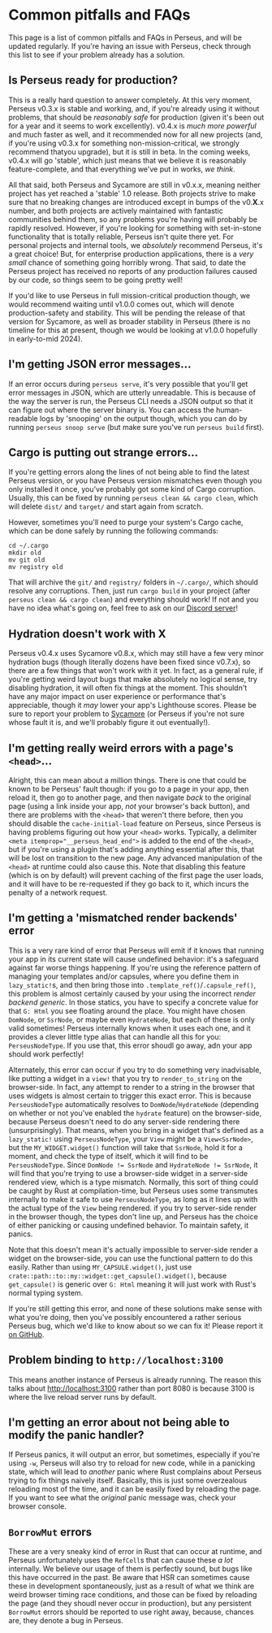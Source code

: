 # Common pitfalls and FAQs

This page is a list of common pitfalls and FAQs in Perseus, and will be updated regularly. If you're having an issue with Perseus, check through this list to see if your problem already has a solution.

## Is Perseus ready for production?

This is a really hard question to answer completely. At this very moment, Perseus v0.3.x is stable and working, and, if you're already using it without problems, that should be *reasonably safe* for production (given it's been out for a year and it seems to work excellently). v0.4.x is *much more powerful* and much faster as well, and it recommended now for all new projects (and, if you're using v0.3.x for something non-mission-critical, we strongly recommend thatyou upgrade), but it is still in beta. In the coming weeks, v0.4.x will go 'stable', which just means that we believe it is reasonably feature-complete, and that everything we've put in works, *we think*.

All that said, both Perseus and Sycamore are still in v0.x.x, meaning neither project has yet reached a 'stable' 1.0 release. Both projects strive to make sure that no breaking changes are introduced except in bumps of the v0.**X**.x number, and both projects are actively maintained with fantastic communities behind them, so any problems you're having will probably be rapidly resolved. However, if you're looking for something with set-in-stone functionality that is totally reliable, Perseus isn't quite there yet. For personal projects and internal tools, we *absolutely* recommend Perseus, it's a great choice! But, for enterprise production applications, there is a *very small* chance of something going horribly wrong. That said, to date the Perseus project has received no reports of any production failures caused by our code, so things seem to be going pretty well!

If you'd like to use Perseus in full mission-critical production though, we would recommend waiting until v1.0.0 comes out, which will denote production-safety and stability. This will be pending the release of that version for Sycamore, as well as broader stability in Perseus (there is no timeline for this at present, though we would be looking at v1.0.0 hopefully in early-to-mid 2024).

## I'm getting JSON error messages...

If an error occurs during `perseus serve`, it's very possible that you'll get error messages in JSON, which are utterly unreadable. This is because of the way the server is run, the Perseus CLI needs a JSON output so that it can figure out where the server binary is. You can access the human-readable logs by 'snooping' on the output though, which you can do by running `perseus snoop serve` (but make sure you've run `perseus build` first).

## Cargo is putting out strange errors...

If you're getting errors along the lines of not being able to find the latest Perseus version, or you have Perseus version mismatches even though you only installed it once, you've probably got some kind of Cargo corruption. Usually, this can be fixed by running `perseus clean && cargo clean`, which will delete `dist/` and `target/` and start again from scratch.

However, sometimes you'll need to purge your system's Cargo cache, which can be done safely by running the following commands:

```shell
cd ~/.cargo
mkdir old
mv git old
mv registry old
```

That will archive the `git/` and `registry/` folders in `~/.cargo/`, which should resolve any corruptions. Then, just run `cargo build` in your project (after `perseus clean && cargo clean`) and everything should work! If not and you have no idea what's going on, feel free to ask on our [Discord server](https://discord.com/invite/GNqWYWNTdp)!

## Hydration doesn't work with X

Perseus v0.4.x uses Sycamore v0.8.x, which may still have a few very minor hydration bugs (though literally dozens have been fixed since v0.7.x), so there are a few things that won't work with it yet. In fact, as a general rule, if you're getting weird layout bugs that make absolutely no logical sense, try disabling hydration, it will often fix things at the moment. This shouldn't have any major impact on user experience or performance that's appreciable, though it *may* lower your app's Lighthouse scores. Please be sure to report your problem to [Sycamore](https://github.com/sycamore-rs/sycamore) (or Perseus if you're not sure whose fault it is, and we'll probably figure it out eventually!).

## I'm getting really weird errors with a page's `<head>`...

Alright, this can mean about a million things. There is one that could be known to be Perseus' fault though: if you go to a page in your app, then reload it, then go to another page, and then navigate *back* to the original page (using a link inside your app, *not* your browser's back button), and there are problems with the `<head>` that weren't there before, then you should disable the `cache-initial-load` feature on Perseus, since Perseus is having problems figuring out how your `<head>` works. Typically, a delimiter `<meta itemprop="__perseus_head_end">` is added to the end of the `<head>`, but if you're using a plugin that's adding anything essential after this, that will be lost on transition to the new page. Any advanced manipulation of the `<head>` at runtime could also cause this. Note that disabling this feature (which is on by default) will prevent caching of the first page the user loads, and it will have to be re-requested if they go back to it, which incurs the penalty of a network request.

## I'm getting a 'mismatched render backends' error

This is a very rare kind of error that Perseus will emit if it knows that running your app in its current state will cause undefined behavior: it's a safeguard against far worse things happening. If you're using the reference pattern of managing your templates and/or capsules, where you define them in `lazy_static!`s, and then bring those into `.template_ref()`/`.capsule_ref()`, this problem is almost certainly caused by your using the incorrect *render backend generic*. In those statics, you have to specify a concrete value for that `G: Html` you see floating around the place. You might have chosen `DomNode`, or `SsrNode`, or maybe even `HydrateNode`, but each of these is only valid sometimes! Perseus internally knows when it uses each one, and it provides a clever little type alias that can handle all this for you: `PerseusNodeType`. If you use that, this error shoudl go away, adn your app should work perfectly!

Alternately, this error can occur if you try to do something very inadvisable, like putting a widget in a `view!` that you try to `render_to_string` on the browser-side. In fact, any attempt to render to a string in the browser that uses widgets is almost certain to trigger this exact error. This is because `PerseusNodeType` automatically resolves to `DomNode`/`HydrateNode` (depending on whether or not you've enabled the `hydrate` feature) on the browser-side, because Perseus doesn't need to do any server-side rendering there (unsurprisingly). That means, when you bring in a widget that's defined as a `lazy_static!` using `PerseusNodeType`, your `View` might be a `View<SsrNode>`, but the `MY_WIDGET.widget()` function will take that `SsrNode`, hold it for a moment, and check the type of itself, which it will find to be `PerseusNodeType`. Since `DomNode != SsrNode` and `HydrateNode != SsrNode`, it will find that you're trying to use a browser-side widget in a server-side rendered view, which is a type mismatch. Normally, this sort of thing could be caught by Rust at compilation-time, but Perseus uses some transmutes internally to make it safe to use `PerseusNodeType`, as long as it lines up with the actual type of the `View` being rendered. if you try to server-side render in the browser though, the types don't line up, and Perseus has the choice of either panicking or causing undefined behavior. To maintain safety, it panics.

Note that this doesn't mean it's actually impossible to server-side render a widget on the browser-side, you can use the functional pattern to do this easily. Rather than using `MY_CAPSULE.widget()`, just use `crate::path::to::my::widget::get_capsule().widget()`, because `get_capsule()` is generic over `G: Html` meaning it will just work with Rust's normal typing system.

If you're still getting this error, and none of these solutions make sense with what you're doing, then you've possibly encountered a rather serious Perseus bug, which we'd like to know about so we can fix it! Please report it [on GitHub](https://github.com/framesurge/perseus/issues/new/choose).

## Problem binding to `http://localhost:3100`

This means another instance of Perseus is already running. The reason this talks about <http://localhost:3100> rather than port 8080 is because 3100 is where the live reload server runs by default.

## I'm getting an error about not being able to modify the panic handler?

If Perseus panics, it will output an error, but sometimes, especially if you're using `-w`, Perseus will also try to reload for new code, while in a panicking state, which will lead to *another* panic where Rust complains about Perseus trying to fix things naively itself. Basically, this is just some overzealous reloading most of the time, and it can be easily fixed by reloading the page. If you want to see what the *original* panic message was, check your browser console.

## `BorrowMut` errors

These are a very sneaky kind of error in Rust that can occur at runtime, and Perseus unfortunately uses the `RefCell`s that can cause these *a lot* internally. We believe our usage of them is perfectly sound, but bugs like this have occurred in the past. Be aware that HSR can sometimes cause these in development spontaneously, just as a result of what we think are weird browser timing race conditions, and those can be fixed by reloading the page (and they shoudl never occur in production), but any persistent `BorrowMut` errors should be reported to use right away, because, chances are, they denote a bug in Perseus.
